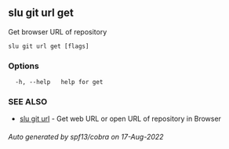 ## slu git url get

Get browser URL of repository

```
slu git url get [flags]
```

### Options

```
  -h, --help   help for get
```

### SEE ALSO

* [slu git url](slu_git_url.md)	 - Get web URL or open URL of repository in Browser

###### Auto generated by spf13/cobra on 17-Aug-2022
